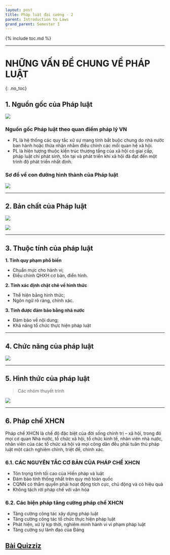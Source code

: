 ```yaml
---
layout: post
title: Pháp luật đại cương - 2
parent: Introduction to Laws
grand_parent: Semester I
---
```


{% include toc.md %}

---

# NHỮNG VẤN ĐỀ CHUNG VỀ PHÁP LUẬT
{: .no_toc}

## 1. Nguồn gốc của Pháp luật

![](https://i.ibb.co/ZxRWpWB/Capture.png)

### Nguồn gốc Pháp luật theo quan điểm pháp lý VN

- PL là hệ thống các quy tắc xử sự mang tính bắt buộc chung do nhà nước ban hành hoặc thừa nhận nhằm điều chỉnh các mối quan hệ xã hội.
- PL là hiện tượng thuộc kiến trúc thượng tầng của xã hội có giai cấp, pháp luật chỉ phát sinh, tồn tại và phát triển khi xã hội đã đạt đến một trình độ phát triển nhất định.

### Sơ đồ về con đường hình thành của Pháp luật

![](https://i.ibb.co/pWGhthT/save.png)

---

## 2. Bản chất của Pháp luật

![](https://i.ibb.co/LNm1gxz/Capture.png)

![](https://i.ibb.co/64qW0jb/gsjKKgN.png)

---

## 3. Thuộc tính của pháp luật

**1. Tính quy phạm phổ biến**

- Chuẩn mực cho hành vi;
- Điều chỉnh QHXH cơ bản, điển hình.

**2. Tính xác định chặt chẽ về hình thức**

- Thể hiện bằng hình thức;
- Ngôn ngữ rõ ràng, chính xác.

**3. Tính được đảm bảo bằng nhà nước**

- Đảm bảo về nội dung;
- Khả năng tổ chức thực hiện pháp luật

---

## 4. Chức năng của pháp luật

![](https://i.ibb.co/sRqKMdW/hQX0XZq.png)

---


## 5. Hình thức của pháp luật

> Các nhóm thuyết trình

![](https://i.ibb.co/mNXBHF4/2gEE1Yh.png)

---

## 6. Pháp chế XHCN

Pháp chế XHCN là chế độ đặc biệt của đời sống chính trị – xã hội, trong đó mọi cơ quan Nhà nước, tổ chức xã hội, tổ chức kinh tế, nhân viên nhà nước, nhân viên của các tổ chức xã hội và mọi công dân đều phải tuân thủ pháp luật một cách nghiêm chỉnh, triệt để, chính xác.

### 6.1. CÁC NGUYÊN TẮC CƠ BẢN CỦA PHÁP CHẾ XHCN

* Tôn trọng tính tối cao của Hiến pháp và luật 
* Đảm bảo tính thống nhất trên quy mô toàn quốc 
* CQNN có thẩm quyền phải hoạt động tích cực, chủ động và có hiệu quả 
* Không tách rời pháp chế với văn hóa

### 6.2. Các biện pháp tăng cường pháp chế XHCN

* Tăng cường công tác xây dựng pháp luật
* Tăng cường công tác tổ chức thực hiện pháp luật
* Phát hiện, xử lý kịp thời, nghiêm minh hành vi vi phạm pháp luật
* Tăng cường sự lãnh đạo của Đảng


## [Bài Quizziz](https://quizizz.com/join/game/U2FsdGVkX19dfEdVU5iw3EYF9Dmx4m7q3PmECiFBtDhQSeox9vKiSSE3o0B7H6DrN%252F6gNwuHS1SkID%252F5jDl6Dw%253D%253D?gameType=async&page=summary)